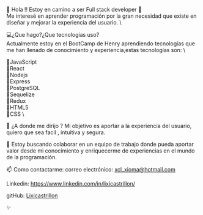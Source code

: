  👋 Hola !!
  Estoy en camino a ser Full stack developer  💞️ \
  Me interesé en aprender programación por la gran necesidad que existe en diseñar y mejorar la experiencia del usuario. \

💻¿Que hago?¿Que tecnologias uso? \
 Actualmente estoy en el BootCamp de Henry aprendiendo  tecnologías que me han llenado de conocimiento y experiencia,estas tecnologías son: \

🔹JavaScript \
🔹React \
🔹Nodejs \
🔹Express \
🔹PostgreSQL \
🔹Sequelize \
🔹Redux \
🔹HTML5 \
🔹CSS \

🌱 ¿A donde me dirijo ? 
  Mi objetivo es aportar a la experiencia del usuario, quiero que sea facil , intuitiva y segura.
  
💞️   Estoy buscando colaborar en un equipo de trabajo donde pueda aportar valor desde mi conocimiento y  enriquecerme de experiencias en el mundo de la programación.

📫 Como contactarme:
correo electrónico:
xcl_xioma@hotmail.com

Linkedin:
https://www.linkedin.com/in/lixicastrillon/

gitHub:
[Lixicastrillon](https://github.com/Lixicastrillon/)

✨
